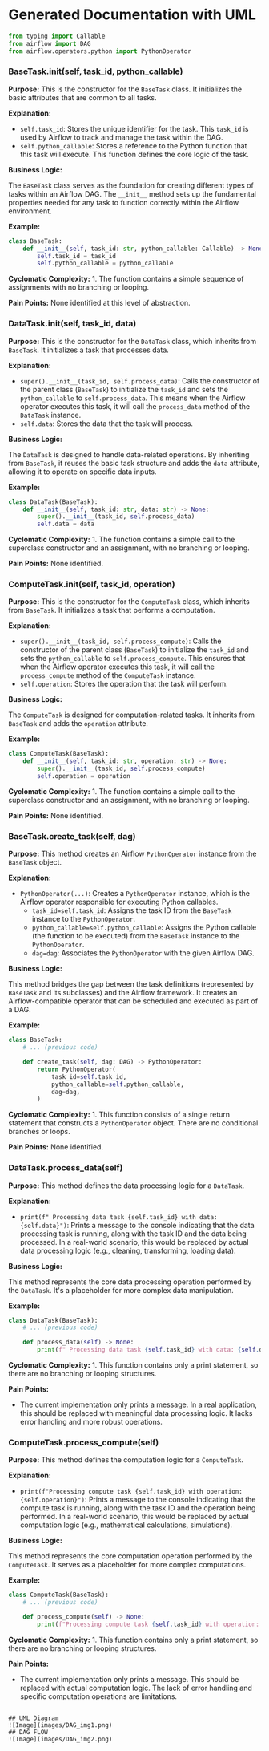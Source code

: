 ﻿# Generated Documentation with UML
```python
from typing import Callable
from airflow import DAG
from airflow.operators.python import PythonOperator
```

### BaseTask.__init__(self, task_id, python_callable)

**Purpose:** This is the constructor for the `BaseTask` class. It initializes the basic attributes that are common to all tasks.

**Explanation:**

-   `self.task_id`: Stores the unique identifier for the task. This `task_id` is used by Airflow to track and manage the task within the DAG.
-   `self.python_callable`: Stores a reference to the Python function that this task will execute. This function defines the core logic of the task.

**Business Logic:**

The `BaseTask` class serves as the foundation for creating different types of tasks within an Airflow DAG. The `__init__` method sets up the fundamental properties needed for any task to function correctly within the Airflow environment.

**Example:**

```python
class BaseTask:
    def __init__(self, task_id: str, python_callable: Callable) -> None:
        self.task_id = task_id
        self.python_callable = python_callable
```

**Cyclomatic Complexity:** 1. The function contains a simple sequence of assignments with no branching or looping.

**Pain Points:** None identified at this level of abstraction.

### DataTask.__init__(self, task_id, data)

**Purpose:**  This is the constructor for the `DataTask` class, which inherits from `BaseTask`. It initializes a task that processes data.

**Explanation:**

-   `super().__init__(task_id, self.process_data)`: Calls the constructor of the parent class (`BaseTask`) to initialize the `task_id` and sets the `python_callable` to `self.process_data`.  This means when the Airflow operator executes this task, it will call the `process_data` method of the `DataTask` instance.
-   `self.data`: Stores the data that the task will process.

**Business Logic:**

The `DataTask` is designed to handle data-related operations. By inheriting from `BaseTask`, it reuses the basic task structure and adds the `data` attribute, allowing it to operate on specific data inputs.

**Example:**

```python
class DataTask(BaseTask):
    def __init__(self, task_id: str, data: str) -> None:
        super().__init__(task_id, self.process_data)
        self.data = data
```

**Cyclomatic Complexity:** 1. The function contains a simple call to the superclass constructor and an assignment, with no branching or looping.

**Pain Points:** None identified.

### ComputeTask.__init__(self, task_id, operation)

**Purpose:** This is the constructor for the `ComputeTask` class, which inherits from `BaseTask`. It initializes a task that performs a computation.

**Explanation:**

-   `super().__init__(task_id, self.process_compute)`: Calls the constructor of the parent class (`BaseTask`) to initialize the `task_id` and sets the `python_callable` to `self.process_compute`.  This ensures that when the Airflow operator executes this task, it will call the `process_compute` method of the `ComputeTask` instance.
-   `self.operation`: Stores the operation that the task will perform.

**Business Logic:**

The `ComputeTask` is designed for computation-related tasks.  It inherits from `BaseTask` and adds the `operation` attribute.

**Example:**

```python
class ComputeTask(BaseTask):
    def __init__(self, task_id: str, operation: str) -> None:
        super().__init__(task_id, self.process_compute)
        self.operation = operation
```

**Cyclomatic Complexity:** 1.  The function contains a simple call to the superclass constructor and an assignment, with no branching or looping.

**Pain Points:** None identified.

### BaseTask.create_task(self, dag)

**Purpose:** This method creates an Airflow `PythonOperator` instance from the `BaseTask` object.

**Explanation:**

-   `PythonOperator(...)`: Creates a `PythonOperator` instance, which is the Airflow operator responsible for executing Python callables.
    -   `task_id=self.task_id`:  Assigns the task ID from the `BaseTask` instance to the `PythonOperator`.
    -   `python_callable=self.python_callable`: Assigns the Python callable (the function to be executed) from the `BaseTask` instance to the `PythonOperator`.
    -   `dag=dag`:  Associates the `PythonOperator` with the given Airflow DAG.

**Business Logic:**

This method bridges the gap between the task definitions (represented by `BaseTask` and its subclasses) and the Airflow framework.  It creates an Airflow-compatible operator that can be scheduled and executed as part of a DAG.

**Example:**

```python
class BaseTask:
    # ... (previous code)

    def create_task(self, dag: DAG) -> PythonOperator:
        return PythonOperator(
            task_id=self.task_id,
            python_callable=self.python_callable,
            dag=dag,
        )
```

**Cyclomatic Complexity:** 1. This function consists of a single return statement that constructs a `PythonOperator` object. There are no conditional branches or loops.

**Pain Points:** None identified.

### DataTask.process_data(self)

**Purpose:** This method defines the data processing logic for a `DataTask`.

**Explanation:**

-   `print(f" Processing data task {self.task_id} with data: {self.data}")`: Prints a message to the console indicating that the data processing task is running, along with the task ID and the data being processed.  In a real-world scenario, this would be replaced by actual data processing logic (e.g., cleaning, transforming, loading data).

**Business Logic:**

This method represents the core data processing operation performed by the `DataTask`. It's a placeholder for more complex data manipulation.

**Example:**

```python
class DataTask(BaseTask):
    # ... (previous code)

    def process_data(self) -> None:
        print(f" Processing data task {self.task_id} with data: {self.data}")
```

**Cyclomatic Complexity:** 1. This function contains only a print statement, so there are no branching or looping structures.

**Pain Points:**

-   The current implementation only prints a message.  In a real application, this should be replaced with meaningful data processing logic.  It lacks error handling and more robust operations.

### ComputeTask.process_compute(self)

**Purpose:** This method defines the computation logic for a `ComputeTask`.

**Explanation:**

-   `print(f"Processing compute task {self.task_id} with operation: {self.operation}")`: Prints a message to the console indicating that the compute task is running, along with the task ID and the operation being performed.  In a real-world scenario, this would be replaced by actual computation logic (e.g., mathematical calculations, simulations).

**Business Logic:**

This method represents the core computation operation performed by the `ComputeTask`. It serves as a placeholder for more complex computations.

**Example:**

```python
class ComputeTask(BaseTask):
    # ... (previous code)

    def process_compute(self) -> None:
        print(f"Processing compute task {self.task_id} with operation: {self.operation}")
```

**Cyclomatic Complexity:** 1.  This function contains only a print statement, so there are no branching or looping structures.

**Pain Points:**

-   The current implementation only prints a message.  This should be replaced with actual computation logic. The lack of error handling and specific computation operations are limitations.
```

## UML Diagram
![Image](images/DAG_img1.png)
## DAG FLOW
![Image](images/DAG_img2.png)

